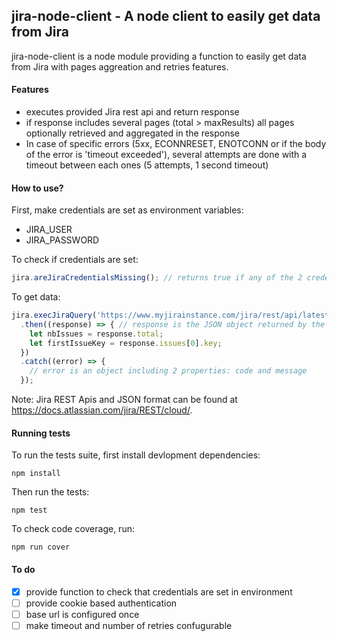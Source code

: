 ## jira-node-client - A node client to easily get data from Jira

jira-node-client is a node module providing a function to easily get data from Jira with pages aggreation and retries features.

#### Features
* executes provided Jira rest api and return response
* if response includes several pages (total > maxResults) all pages optionally retrieved and aggregated in the response
* In case of specific errors (5xx, ECONNRESET, ENOTCONN or if the body of the error is 'timeout exceeded'), several attempts are done with a timeout between each ones (5 attempts, 1 second timeout)

#### How to use?
First, make credentials are set as environment variables:
* JIRA_USER
* JIRA_PASSWORD

To check if credentials are set:
```javascript
jira.areJiraCredentialsMissing(); // returns true if any of the 2 credentials is not set
```
To get data:
```javascript
jira.execJiraQuery('https://www.myjirainstance.com/jira/rest/api/latest/search?jql=project = PROJKEY and issuetype not in (Epic,subTaskIssueTypes()) and resolution != Unresolved', true)
  .then((response) => { // response is the JSON object returned by the api
    let nbIssues = response.total;
    let firstIssueKey = response.issues[0].key;
  })
  .catch((error) => {
    // error is an object including 2 properties: code and message
  });
```
Note: Jira REST Apis and JSON format can be found at https://docs.atlassian.com/jira/REST/cloud/.

#### Running tests
To run the tests suite, first install devlopment dependencies:
```
npm install
```
Then run the tests:
```
npm test
```
To check code coverage, run:
```
npm run cover
```

#### To do
- [x] provide function to check that credentials are set in environment
- [ ] provide cookie based authentication
- [ ] base url is configured once
- [ ] make timeout and number of retries confugurable
